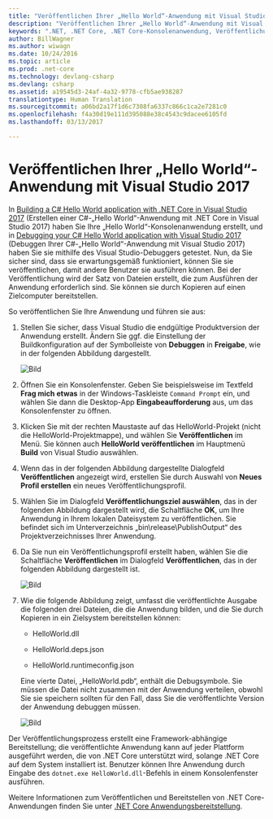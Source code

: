 ```yaml
---
title: "Veröffentlichen Ihrer „Hello World“-Anwendung mit Visual Studio 2017"
description: "Veröffentlichen Ihrer „Hello World“-Anwendung mit Visual Studio 2017"
keywords: ".NET, .NET Core, .NET Core-Konsolenanwendung, Veröffentlichung (.NET Core), Bereitstellung (.NET Core)"
author: BillWagner
ms.author: wiwagn
ms.date: 10/24/2016
ms.topic: article
ms.prod: .net-core
ms.technology: devlang-csharp
ms.devlang: csharp
ms.assetid: a19545d3-24af-4a32-9778-cfb5ae938287
translationtype: Human Translation
ms.sourcegitcommit: a06bd2a17f1d6c7308fa6337c866c1ca2e7281c0
ms.openlocfilehash: f4a30d19e111d395088e38c4543c9dacee6105fd
ms.lasthandoff: 03/13/2017

---
```


# <a name="publishing-your-hello-world-application-with-visual-studio-2017"></a>Veröffentlichen Ihrer „Hello World“-Anwendung mit Visual Studio 2017

In [Building a C# Hello World application with .NET Core in Visual Studio 2017](with-visual-studio-2017.md) (Erstellen einer C#-„Hello World“-Anwendung mit .NET Core in Visual Studio 2017) haben Sie Ihre „Hello World“-Konsolenanwendung erstellt, und in [Debugging your C# Hello World application with Visual Studio 2017](debugging-with-visual-studio-2017.md) (Debuggen Ihrer C#-„Hello World“-Anwendung mit Visual Studio 2017) haben Sie sie mithilfe des Visual Studio-Debuggers getestet. Nun, da Sie sicher sind, dass sie erwartungsgemäß funktioniert, können Sie sie veröffentlichen, damit andere Benutzer sie ausführen können. Bei der Veröffentlichung wird der Satz von Dateien erstellt, die zum Ausführen der Anwendung erforderlich sind. Sie können sie durch Kopieren auf einen Zielcomputer bereitstellen.

So veröffentlichen Sie Ihre Anwendung und führen sie aus: 

1. Stellen Sie sicher, dass Visual Studio die endgültige Produktversion der Anwendung erstellt. Ändern Sie ggf. die Einstellung der Buildkonfiguration auf der Symbolleiste von **Debuggen** in **Freigabe**, wie in der folgenden Abbildung dargestellt.

   ![Bild](media/release.jpg)

1. Öffnen Sie ein Konsolenfenster. Geben Sie beispielsweise im Textfeld **Frag mich etwas** in der Windows-Taskleiste `Command Prompt` ein, und wählen Sie dann die Desktop-App **Eingabeaufforderung** aus, um das Konsolenfenster zu öffnen.

1. Klicken Sie mit der rechten Maustaste auf das HelloWorld-Projekt (nicht die HelloWorld-Projektmappe), und wählen Sie **Veröffentlichen** im Menü. Sie können auch **HelloWorld veröffentlichen** im Hauptmenü **Build** von Visual Studio auswählen.

1. Wenn das in der folgenden Abbildung dargestellte Dialogfeld **Veröffentlichen** angezeigt wird, erstellen Sie durch Auswahl von **Neues Profil erstellen** ein neues Veröffentlichungsprofil.

1. Wählen Sie im Dialogfeld **Veröffentlichungsziel auswählen**, das in der folgenden Abbildung dargestellt wird, die Schaltfläche **OK**, um Ihre Anwendung in Ihrem lokalen Dateisystem zu veröffentlichen. Sie befindet sich im Unterverzeichnis „bin\release\PublishOutput“ des Projektverzeichnisses Ihrer Anwendung.

1. Da Sie nun ein Veröffentlichungsprofil erstellt haben, wählen Sie die Schaltfläche **Veröffentlichen** im Dialogfeld **Veröffentlichen**, das in der folgenden Abbildung dargestellt ist.

   ![Bild](media/publish-2.jpg)

1. Wie die folgende Abbildung zeigt, umfasst die veröffentlichte Ausgabe die folgenden drei Dateien, die die Anwendung bilden, und die Sie durch Kopieren in ein Zielsystem bereitstellen können:

      - HelloWorld.dll
   
      - HelloWorld.deps.json

      - HelloWorld.runtimeconfig.json

   Eine vierte Datei, „HelloWorld.pdb“, enthält die Debugsymbole. Sie müssen die Datei nicht zusammen mit der Anwendung verteilen, obwohl Sie sie speichern sollten für den Fall, dass Sie die veröffentlichte Version der Anwendung debuggen müssen.

   ![Bild](media/pub-files.jpg)

Der Veröffentlichungsprozess erstellt eine Framework-abhängige Bereitstellung; die veröffentlichte Anwendung kann auf jeder Plattform ausgeführt werden, die von .NET Core unterstützt wird, solange .NET Core auf dem System installiert ist. Benutzer können Ihre Anwendung durch Eingabe des `dotnet.exe HelloWorld.dll`-Befehls in einem Konsolenfenster ausführen.

Weitere Informationen zum Veröffentlichen und Bereitstellen von .NET Core-Anwendungen finden Sie unter [.NET Core Anwendungsbereitstellung](../../core/deploying/index.md).
